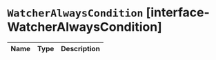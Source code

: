 # `WatcherAlwaysCondition` [interface-WatcherAlwaysCondition]

| Name | Type | Description |
| - | - | - |
